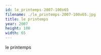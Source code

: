 ```yaml
---
id: le_printemps-2007-100x65
filename: ./le_printemps-2007-100x65.jpg
title: le printemps
year: 2007
height: 100
width: 65
---
```


le printemps